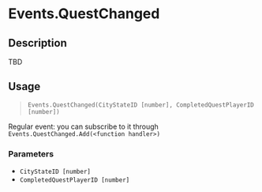 # Events.QuestChanged
## Description
TBD

## Usage
> `Events.QuestChanged(CityStateID [number], CompletedQuestPlayerID [number])`

Regular event: you can subscribe to it through `Events.QuestChanged.Add(<function handler>)`

### Parameters
- `CityStateID [number]`
- `CompletedQuestPlayerID [number]`